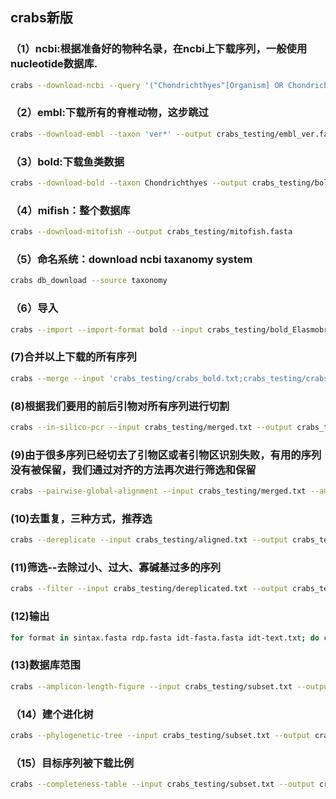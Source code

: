 ## crabs新版
### （1）ncbi:根据准备好的物种名录，在ncbi上下载序列，一般使用nucleotide数据库.
```bash 
crabs --download-ncbi --query '("Chondrichthyes"[Organism] OR Chondrichthyes[All Fields]) AND (mitochondrion[filter] AND ("100"[SLEN] : "25000"[SLEN]))' --species input.txt --output crabs_testing/ncbi_chondrichthyes.fasta --email johndoe@gmail.com --database nucleotide
```
### （2）embl:下载所有的脊椎动物，这步跳过
```bash
crabs --download-embl --taxon 'ver*' --output crabs_testing/embl_ver.fasta
```
### （3）bold:下载鱼类数据
```bash
crabs --download-bold --taxon Chondrichthyes --output crabs_testing/bold_Chondrichthyes.fasta; done
```
### （4）mifish：整个数据库
```bash
crabs --download-mitofish --output crabs_testing/mitofish.fasta
```
### （5）命名系统：download ncbi taxanomy system
```bash
crabs db_download --source taxonomy
```
### （6）导入
```bash
crabs --import --import-format bold --input crabs_testing/bold_Elasmobranchii.fasta --names crabs_testing/names.dmp --nodes crabs_testing/nodes.dmp --acc2tax crabs_testing/nucl_gb.accession2taxid --output crabs_testing/crabs_bold.txt --ranks 'superkingdom;phylum;class;order;family;genus;species'
```
### (7)合并以上下载的所有序列
```bash
crabs --merge --input 'crabs_testing/crabs_bold.txt;crabs_testing/crabs_mitofish.txt;crabs_testing/crabs_ncbi.txt' --uniq --output crabs_testing/merged.txt
```
### (8)根据我们要用的前后引物对所有序列进行切割
```bash
crabs --in-silico-pcr --input crabs_testing/merged.txt --output crabs_testing/insilico.txt --forward GACCCTATGGAGCTTTAGAC --reverse CGCTGTTATCCCTADRGTAACT
```
### (9)由于很多序列已经切去了引物区或者引物区识别失败，有用的序列没有被保留，我们通过对齐的方法再次进行筛选和保留
```bash
crabs --pairwise-global-alignment --input crabs_testing/merged.txt --amplicons crabs_testing/insilico.txt --output crabs_testing/aligned.txt --forward GACCCTATGGAGCTTTAGAC --reverse CGCTGTTATCCCTADRGTAACT --size-select 10000 --percent-identity 0.95 --coverage 0.95
```
### (10)去重复，三种方式，推荐选
```bash
crabs --dereplicate --input crabs_testing/aligned.txt --output crabs_testing/dereplicated.txt --dereplication-method 'unique_species'
```
### (11)筛选--去除过小、过大、寡碱基过多的序列
```bash
crabs --filter --input crabs_testing/dereplicated.txt --output crabs_testing/filtered.txt --minimum-length 100 --maximum-length 300 --maximum-n 1 --environmental --no-species-id --rank-na 2
```
### (12)输出
```bash
for format in sintax.fasta rdp.fasta idt-fasta.fasta idt-text.txt; do crabs --export --input crabs_testing/subset.txt --output crabs_testing/chondrichthyes_${format} --export-format ${format%%.*}; done
```
### (13)数据库范围
```bash
crabs --amplicon-length-figure --input crabs_testing/subset.txt --output crabs_testing/amplicon-length-figure.png --tax-level 4
```
### （14）建个进化树
```bash
crabs --phylogenetic-tree --input crabs_testing/subset.txt --output crabs_testing/phylo --tax-level 4 --species 'Carcharodon carcharias+Squalus acanthias'
```
### （15）目标序列被下载比例
```bash
crabs --completeness-table --input crabs_testing/subset.txt --output crabs_testing/completeness.txt --names crabs_testing/names.dmp --nodes crabs_testing/nodes.dmp --species 'Carcharodon carcharias+Squalus acanthias'
```

